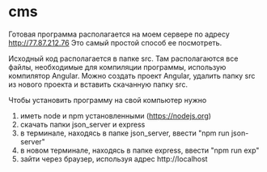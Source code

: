 # cms

Готовая программа располагается на моем сервере по адресу http://77.87.212.76
Это самый простой способ ее посмотреть.

Исходный код располагается в папке src. Там располагаются все файлы, необходимые для компиляции программы, использую компилятор Angular.
Можно создать проект Angular, удалить папку src из нового проекта и вставить скачанную папку src.

Чтобы установить программу на свой компьютер нужно
1. иметь node и npm установленными (https://nodejs.org)
2. скачать папки json_server и express
3. в терминале, находясь в папке json_server, ввести "npm run json-server"
4. в новом терминале, находясь в папке express, ввести "npm run exp"
5. зайти через браузер, используя адрес http://localhost

